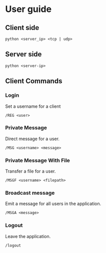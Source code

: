 # User guide

## Client side

```
python <server_ip> <tcp | udp>
```

## Server side

```
python <server-ip>
```

## Client Commands
### Login

Set a username for a client

```
/REG <user>
```

### Private Message

Direct message for a user.

```
/MSG <username> <message>
```

### Private Message With File

Transfer a file for a user.

```
/MSGF <username> <filepath>
```

### Broadcast message 

Emit a message for all users in the application.

```
/MSGA <message>
```

### Logout

Leave the application.

```
/logout
```
